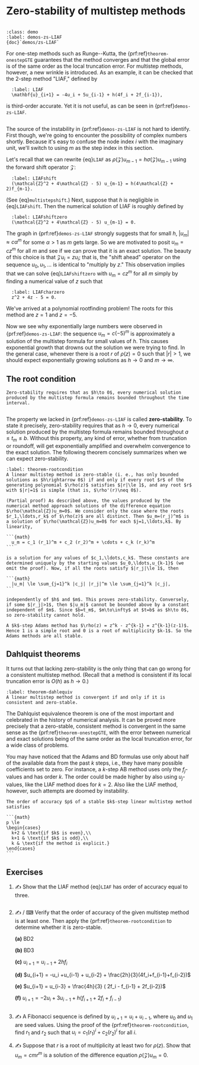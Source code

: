 # Zero-stability of multistep methods

```{index} multistep method
```

````{prf:example} Julia demo
:class: demo
:label: demos-zs-LIAF
{doc}`demos/zs-LIAF`
````

For one-step methods such as Runge--Kutta, the {prf:ref}`theorem-onestepGTE` guarantees that the method converges and that the global error is of the same order as the local truncation error. For multistep methods, however, a new wrinkle is introduced. As an example, it can be checked that the 2-step method "LIAF," defined by

```{math}
  :label: LIAF
  \mathbf{u}_{i+1} = -4u_i + 5u_{i-1} + h(4f_i + 2f_{i-1}),
```

is third-order accurate. Yet it is not useful, as can be seen in {prf:ref}`demos-zs-LIAF`.

```{index} instability; of a mutistep formula
```

The source of the instability in {prf:ref}`demos-zs-LIAF` is not hard to identify. First though, we're going to encounter the possibility of complex numbers shortly. Because it's easy to confuse the node index $i$ with the imaginary unit, we'll switch to using $m$ as the step index in this section.

Let's recall that we can rewrite {eq}`LIAF` as $\rho(\mathcal{Z})u_{m-1}=h \sigma(\mathcal{Z})u_{m-1}$ using the forward shift operator $\mathcal{Z}$:

```{math}
  :label: LIAFshift
  (\mathcal{Z}^2 + 4\mathcal{Z} - 5) u_{m-1} = h(4\mathcal{Z} + 2)f_{m-1}.
```

(See {eq}`multistepshift`.) Next, suppose that $h$ is negligible in {eq}`LIAFshift`. Then the numerical solution of LIAF is roughly defined by

```{math}
  :label: LIAFshiftzero
  (\mathcal{Z}^2 + 4\mathcal{Z} - 5) u_{m-1} = 0.
```

The graph in {prf:ref}`demos-zs-LIAF` strongly suggests that for small $h$, $|u_m|\approx c \alpha^m$ for some $\alpha>1$ as $m$ gets large. So we are motivated to posit $u_m = c z^m$ for all $m$ and see if we can prove that it is an exact solution. The beauty of this choice is that $\mathcal{Z} u_i = z u_i$; that is, the "shift ahead" operator on the sequence $u_0,u_1,\ldots$ is identical to "multiply by $z$." This observation implies that we can solve {eq}`LIAFshiftzero` with $u_m = c z^m$ for all $m$ simply by finding a numerical value of $z$ such that

```{math}
  :label: LIAFcharzero
  z^2 + 4z - 5 = 0.
```

We've arrived at a polynomial rootfinding problem! The roots for this method are $z=1$ and $z=-5$.

Now we see why exponentially large numbers were observed in {prf:ref}`demos-zs-LIAF`: the sequence $u_m=c (-5)^m$ is approximately a solution of the multistep formula for small values of $h$. This causes exponential growth that drowns out the solution we were trying to find. In the general case, whenever there is a root $r$ of $\rho(z)=0$ such that $|r|>1$, we should expect exponentially growing solutions as $h\to 0$ and $m\to\infty$.

## The root condition

```{margin}
Zero-stability requires that as $h\to 0$, every numerical solution produced by the multistep formula remains bounded throughout the time interval.
```

```{index} zero-stability
```

The property we lacked in {prf:ref}`demos-zs-LIAF` is called **zero-stability**. To state it precisely, zero-stability requires that as $h\to 0$, every numerical solution produced by the multistep formula remains bounded throughout $a\le t_m \le b$. Without this property, any kind of error, whether from truncation or roundoff, will get exponentially amplified and overwhelm convergence to the exact solution. The following theorem concisely summarizes when we can expect zero-stability.

````{prf:criterion} Root condition
:label: theorem-rootcondition
A linear multistep method is zero-stable (i. e., has only bounded solutions as $h\rightarrow 0$) if and only if every root $r$ of the generating polynomial $\rho(z)$ satisfies $|r|\le 1$, and any root $r$ with $|r|=1$ is simple (that is, $\rho'(r)\neq 0$).
````

````{prf:proof}
(Partial proof) As described above, the values produced by the numerical method approach solutions of the difference equation $\rho(\mathcal{Z})u_m=0$. We consider only the case where the roots $r_1,\ldots,r_k$ of $\rho(z)$ are all distinct. Then $u_m=(r_j)^m$ is a solution of $\rho(\mathcal{Z})u_m=0$ for each $j=1,\ldots,k$. By linearity,

```{math}
  u_m = c_1 (r_1)^m + c_2 (r_2)^m + \cdots + c_k (r_k)^m
```

is a solution for any values of $c_1,\ldots,c_k$. These constants are determined uniquely by the starting values $u_0,\ldots,u_{k-1}$ (we omit the proof). Now, if all the roots satisfy $|r_j|\le 1$, then

```{math}
  |u_m| \le \sum_{j=1}^k |c_j| |r_j|^m \le \sum_{j=1}^k |c_j|,
```

independently of $h$ and $m$. This proves zero-stability. Conversely, if some $|r_j|>1$, then $|u_m|$ cannot be bounded above by a constant independent of $m$. Since $b=t_m$, $m\to\infty$ at $t=b$ as $h\to 0$, so zero-stability cannot hold.
````

````{prf:example}
A $k$-step Adams method has $\rho(z) = z^k - z^{k-1} = z^{k-1}(z-1)$. Hence 1 is a simple root and 0 is a root of multiplicity $k-1$. So the Adams methods are all stable.
````

## Dahlquist theorems

It turns out that lacking zero-stability is the only thing that can go wrong for a consistent multistep method. (Recall that a method is consistent if its local truncation error is $O(h)$ as $h\to 0$.)

```{prf:theorem} Dahlquist equivalence
:label: theorem-dahlequiv
A linear multistep method is convergent if and only if it is consistent and zero-stable.
```

The Dahlquist equivalence theorem is one of the most important and celebrated in the history of numerical analysis. It can be proved more precisely that a zero-stable, consistent method is convergent in the same sense as the {prf:ref}`theorem-onestepGTE`, with the error between numerical and exact solutions being of the same order as the local truncation error, for a wide class of problems.

You may have noticed that the Adams and BD formulas use only about half of the available data from the past $k$ steps, i.e., they have many possible coefficients set to zero. For instance, a $k$-step AB method uses only the $f_j$-values and has order $k$. The order could be made higher by also using $u_j$-values, like the LIAF method does for $k=2$. Also like the LIAF method, however, such attempts are doomed by instability.

````{prf:theorem} First Dahlquist stability barrier
The order of accuracy $p$ of a stable $k$-step linear multistep method satisfies

```{math}
p \le
\begin{cases}
  k+2 & \text{if $k$ is even},\\
  k+1 & \text{if $k$ is odd},\\
  k & \text{if the method is explicit.}
\end{cases}
```
````

## Exercises

1. ✍ Show that the LIAF method {eq}`LIAF` has order of accuracy equal to three.

    ````{only} solutions
    ````

2. ✍ / ⌨  Verify that the order of accuracy of the given multistep method is at least one. Then apply the {prf:ref}`theorem-rootcondition` to determine whether it is zero-stable.

    **(a)** BD2

    **(b)** BD3

    **(c)** $u_{i+1}=u_{i-1}+2hf_i$

    **(d)** $u_{i+1} = -u_i +u_{i-1} + u_{i-2} + \frac{2h}{3}(4f_i+f_{i-1}+f_{i-2})$

    **(e)** $u_{i+1} = u_{i-3} + \frac{4h}{3} ( 2f_i - f_{i-1} + 2f_{i-2})$

    **(f)** $u_{i+1} = -2u_i + 3u_{i-1} + h (f_{i+1}+2f_i+f_{i-1})$
  
    ````{only} solutions
    ````

3. ✍  A Fibonacci sequence is defined by $u_{i+1}=u_i+u_{i-1}$, where $u_0$ and $u_1$ are seed values. Using the proof of the {prf:ref}`theorem-rootcondition`, find $r_1$ and $r_2$ such that $u_i=c_1(r_1)^i+c_2(r_2)^i$ for all $i$.

4. ✍ Suppose that $r$ is a root of multiplicity at least two for $\rho(z)$. Show that $u_m = c m r^m$ is a solution of the difference equation $\rho(\mathcal{Z})u_m=0$. 

    ````{only} solutions
    ````

